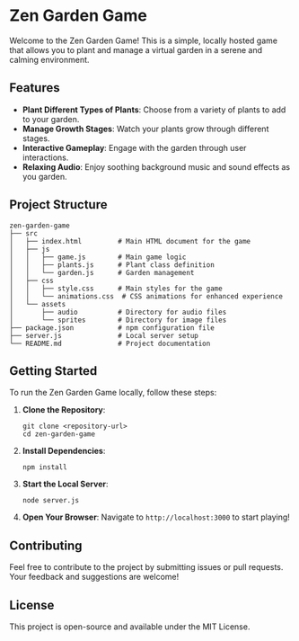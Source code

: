 # Zen Garden Game

Welcome to the Zen Garden Game! This is a simple, locally hosted game that allows you to plant and manage a virtual garden in a serene and calming environment.

## Features

- **Plant Different Types of Plants**: Choose from a variety of plants to add to your garden.
- **Manage Growth Stages**: Watch your plants grow through different stages.
- **Interactive Gameplay**: Engage with the garden through user interactions.
- **Relaxing Audio**: Enjoy soothing background music and sound effects as you garden.

## Project Structure

```
zen-garden-game
├── src
│   ├── index.html         # Main HTML document for the game
│   ├── js
│   │   ├── game.js        # Main game logic
│   │   ├── plants.js      # Plant class definition
│   │   └── garden.js      # Garden management
│   ├── css
│   │   ├── style.css      # Main styles for the game
│   │   └── animations.css  # CSS animations for enhanced experience
│   └── assets
│       ├── audio          # Directory for audio files
│       └── sprites        # Directory for image files
├── package.json           # npm configuration file
├── server.js              # Local server setup
└── README.md              # Project documentation
```

## Getting Started

To run the Zen Garden Game locally, follow these steps:

1. **Clone the Repository**: 
   ```
   git clone <repository-url>
   cd zen-garden-game
   ```

2. **Install Dependencies**: 
   ```
   npm install
   ```

3. **Start the Local Server**: 
   ```
   node server.js
   ```

4. **Open Your Browser**: Navigate to `http://localhost:3000` to start playing!

## Contributing

Feel free to contribute to the project by submitting issues or pull requests. Your feedback and suggestions are welcome!

## License

This project is open-source and available under the MIT License.